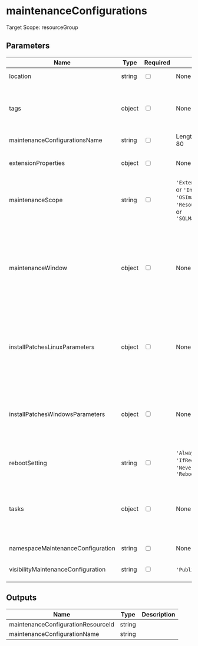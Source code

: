 # maintenanceConfigurations

Target Scope: resourceGroup

## Parameters
| Name | Type | Required | Validation | Default value | Description |
| -- |  -- | -- | -- | -- | -- |
| location | string | <input type="checkbox"> | None | <pre>resourceGroup().location</pre> | Specifies the Azure location where the resource should be created. Defaults to the resourcegroup location. |
| tags | object | <input type="checkbox"> | None | <pre>{}</pre> | The tags to apply to this resource. This is an object with key/value pairs.<br>Example:<br>{<br>&nbsp;&nbsp;&nbsp;FirstTag: myvalue<br>&nbsp;&nbsp;&nbsp;SecondTag: another value<br>} |
| maintenanceConfigurationsName | string | <input type="checkbox"> | Length between 1-80 | <pre>'maintenanceConfiguration'</pre> | The name fo the maintenance configuration resource |
| extensionProperties | object | <input type="checkbox"> | None | <pre>{<br>  InGuestPatchMode: 'User'<br>}</pre> | Sets extensionProperties of the maintenanceConfiguration |
| maintenanceScope | string | <input type="checkbox"> | `'Extension'` or  `'Host'` or  `'InGuestPatch'` or  `'OSImage'` or  `'Resource'` or  `'SQLDB'` or  `'SQLManagedInstance'` | <pre>'InGuestPatch'</pre> | Sets the maintenance scope of the maintenance configuration resource |
| maintenanceWindow | object | <input type="checkbox"> | None | <pre>{<br>  startDateTime: '2022-09-16 03:00'<br>  duration: '03:00'<br>  timeZone: 'W. Europe Standard Time'<br>  expirationDateTime: null<br>  recurEvery: '1Day'<br>}</pre> | Timeframe properties when the maintenance activities may take place. See https://docs.microsoft.com/en-us/azure/templates/microsoft.maintenance/maintenanceconfigurations?pivots=deployment-language-bicep<br>Example:<br>{<br>&nbsp;&nbsp;&nbsp;startDateTime: '2022-09-16 03:00'<br>&nbsp;&nbsp;&nbsp;duration: '03:00'<br>&nbsp;&nbsp;&nbsp;timeZone: 'W. Europe Standard Time'<br>&nbsp;&nbsp;&nbsp;expirationDateTime: null<br>&nbsp;&nbsp;&nbsp;recurEvery: '1Day'<br>} |
| installPatchesLinuxParameters | object | <input type="checkbox"> | None | <pre>{<br>  classificationsToInclude: [<br>    'Critical'<br>    'Security'<br>  ]<br>  packageNameMasksToExclude: null<br>  packageNameMasksToInclude: null<br>}</pre> | Input parameters specific to patching Linux machines. |
| installPatchesWindowsParameters | object | <input type="checkbox"> | None | <pre>{<br>  classificationsToInclude: [<br>    'Critical'<br>    'Security'<br>  ]<br>  kbNumbersToExclude: null<br>  kbNumbersToInclude: null<br>}</pre> | Input parameters specific to patching a Windows machine. |
| rebootSetting | string | <input type="checkbox"> | `'Always'` or  `'IfRequired'` or  `'Never'` or  `'RebootIfRequired'` | <pre>'IfRequired'</pre> | Possible reboot preference as defined by the user based on which it would be decided to reboot the machine or not after the patch operation is completed. |
| tasks | object | <input type="checkbox"> | None | <pre>{<br>  postTasks: [<br>    {}<br>  ]<br>  preTasks: [<br>    {}<br>  ]<br>}</pre> | Tasks information for the Software update configuration. See https://docs.microsoft.com/en-us/azure/templates/microsoft.maintenance/maintenanceconfigurations?pivots=deployment-language-bicep#softwareupdateconfigurationtasks |
| namespaceMaintenanceConfiguration | string | <input type="checkbox"> | None | <pre>''</pre> | The namespace for the maintenance configuration |
| visibilityMaintenanceConfiguration | string | <input type="checkbox"> | `'Public'` or  `'Custom'` | <pre>'Custom'</pre> | The visibility for the maintenance configuration. Default is Custom, which means only visible to users with permissions.<br>Public means visible to all users. |
## Outputs
| Name | Type | Description |
| -- |  -- | -- |
| maintenanceConfigurationResourceId | string |  |
| maintenanceConfigurationName | string |  |

